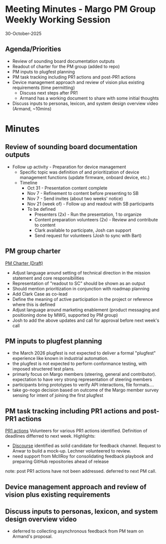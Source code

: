 # Meeting Minutes - Margo PM Group Weekly Working Session
30-October-2025

## Agenda/Priorities
- Review of sounding board documentation outputs
- Readout of charter for the PM group (added to repo)
- PM inputs to plugfest planning
- PM task tracking including PR1 actions and post-PR1 actions
- Device management approach and review of vision plus existing requirements (time permitting)
    - Discuss next steps after PR1
    - Armand has a working document to share with some initial thoughts
- Discuss inputs to personas, lexicon, and system design overview video (Armand, ~10mins)

# Minutes
## Review of sounding board documentation outputs
 - Follow up activity - Preparation for device management
    - Specific topic was definition of and prioritization of device management functions (update firmware, onboard device, etc.)
    - Timeline
        - Oct 31 - Presentation content complete
        - Nov 7 - Refinement to content before presenting to SB
        - Nov 7 - Send invites (about two weeks' notice)
        - Nov 21 (week of) - Follow up and readout with SB participants
        - To be defined
            - Presenters (2x) - Run the presentation, 1 to organize
            - Content preparation volunteers (2x) - Review and contribute to content
            - Clark available to participate, Josh can support
            - Send request for volunteers (Josh to sync with Bart)

## PM group charter
 [PM Charter (Draft)](https://github.com/margo/product_management/pull/77)
- Adjust language around setting of technical direction in the mission statement and core responsibilities
- Representation of "readout to SC" should be shown as an output
- Should mention prioritization in conjunction with roadmap planning
- Add Clark Case as co-lead
- Define the meaning of active participation in the project or reference where this is defined
- Adjust language around marketing enablement (product messaging and positioning done by MWG, supported by PM group)
- Josh to add the above updates and call for approval before next week's call

## PM inputs to plugfest planning
- the March 2026 plugfest is not expected to deliver a formal "plugfest" experience like known in industrial automation.
- the plugfest is not expected to perform conformance testing, with imposed structered test plans.
- primarly focus on Margo members (steering, general and contributor). expectation to have very strong representation of steering members
- participants bring prototypes to verify API interactions, file formats....
- take go-nogo decision based on outcome of the Margo member survey sensing for intent of joining the first plugfest

## PM task tracking including PR1 actions and post-PR1 actions
[PR1 actions](https://lfmargo.sharepoint.com/:x:/r/sites/SteeringCommittee/Shared%20Documents/Product%20Management/Documents/Sounding%20Board%20Workshop%20-%20Feedback%20Questions.xlsx?d=wafe543fffcac436da28f232bc5eff9f6&csf=1&web=1&e=GrUP8c)
Volunteers for various PR1 actions identified. Definition of deadlines differred to next week.
Highlights:
- [Discourse](https://www.discourse.org/) identified as solid candidate for feedback channel. Request to Anwar to build a mock-up. Lechner volunteered to review.
- need support from McIlRoy for consolidating feedback playbook and preparing GitHub repositories ahead of release

note: post PR1 actions have not been addressed. deferred to next PM call.

## Device management approach and review of vision plus existing requirements

## Discuss inputs to personas, lexicon, and system design overview video
- deferred to collecting asynchronous feedback from PM team on Armand's proposal. 

